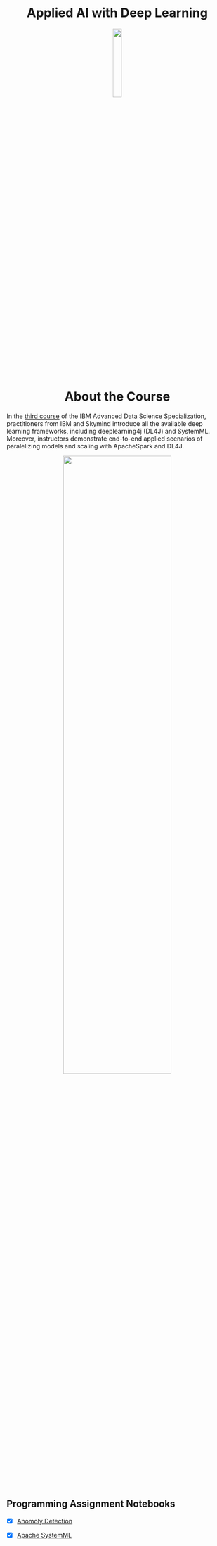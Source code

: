 <h1 align="center">Applied AI with Deep Learning</h1>


<p align="center">
<img src="https://github.com/codeamt/IBM-Advanced-Data-Science/blob/master/Applied%20AI%20with%20Deep%20Learning/badge3.jpg" width="20%" height="20%">
</p>

<h1 align="center">About the Course</h1>

In the [third course](https://www.coursera.org/learn/ai) of the IBM Advanced Data Science Specialization, practitioners from IBM and Skymind introduce all the available deep learning frameworks, including deeplearning4j (DL4J) and SystemML. Moreover, instructors demonstrate end-to-end applied scenarios of paralelizing  models and scaling with ApacheSpark and DL4J.

<p align="center">
<img src="https://github.com/codeamt/IBM-Advanced-Data-Science/blob/master/Applied%20AI%20with%20Deep%20Learning/cert3.jpg" width="70%" height="60%">
</p>

## Programming Assignment Notebooks

- [x] [Anomoly Detection](https://github.com/codeamt/IBM-Advanced-Data-Science/blob/master/Applied%20AI%20with%20Deep%20Learning/c3_assignment3.ipynb)
- [x] [Apache SystemML](https://github.com/codeamt/IBM-Advanced-Data-Science/blob/master/Applied%20AI%20with%20Deep%20Learning/c3_assignment4.ipynb)

